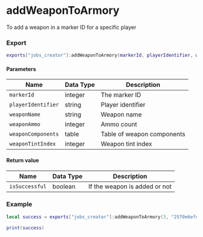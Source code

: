 # addWeaponToArmory

To add a weapon in a marker ID for a specific player

### Export

```lua
exports["jobs_creator"]:addWeaponToArmory(markerId, playerIdentifier, weaponName, weaponAmmo, weaponComponents, weaponTintIndex)
```

#### Parameters

| Name               | Data Type | Description                |
| ------------------ | --------- | -------------------------- |
| `markerId`         | integer   | The marker ID              |
| `playerIdentifier` | string    | Player identifier          |
| `weaponName`       | string    | Weapon name                |
| `weaponAmmo`       | integer   | Ammo count                 |
| `weaponComponents` | table     | Table of weapon components |
| `weaponTintIndex`  | integer   | Weapon tint index          |

#### Return value

| Name           | Data Type | Description                   |
| -------------- | --------- | ----------------------------- |
| `isSuccessful` | boolean   | If the weapon is added or not |

### Example

```lua
local success = exports["jobs_creator"]:addWeaponToArmory(3, "2570e6efd3671584d7ed05a45cbf4156f782wwac", "WEAPON_PISTOL", 5 {}, 1)

print(success)
```

